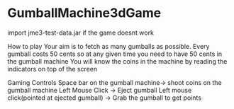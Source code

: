 GumballMachine3dGame
====================

import jme3-test-data.jar if the game doesnt work

How to play
Your aim is to fetch as many gumballs as possible.
Every gumball costs 50 cents so at any given time you need to have 50 cents in the gumball machine
You will know the coins in the machine by reading the indicators on top of the screen

Gaming Controls
Space bar on the gumball machine-> shoot coins on the gumball machine
Left Mouse Click -> Eject gumball
Left mouse click(pointed at ejected gumball) -> Grab the gumball to get points

